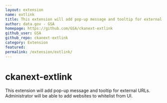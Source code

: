 ```yaml
---
layout: extension
name: extlink
title: This extension will add pop-up message and tooltip for external URLs
author: data.gov - GSA
homepage: https://github.com/GSA/ckanext-extlink
github_user: GSA
github_repo: ckanext-extlink
category: Extension
featured: 
permalink: /extension/extlink/
---
```



# ckanext-extlink
This extension will add pop-up message and tooltip for external URLs. Administrator will be able to add websites to whitelist from UI. 

